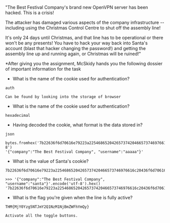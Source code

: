 "The Best Festival Company's brand new OpenVPN server has been hacked. This is a crisis!

The attacker has damaged various aspects of the company infrastructure -- including using the Christmas Control Centre to shut off the assembly line!

It's only 24 days until Christmas, and that line has to be operational or there won't be any presents! You have to hack your way  back into Santa's account (blast that hacker changing the password!) and getting the assembly line up and running again, or Christmas will be ruined!"

*After giving you the assignment, McSkidy hands you the following dossier of important information for the task

- What is the name of the cookie used for authentication?

```
auth
```
```
Can be found by looking into the storage of browser
```

- What is the name of the cookie used for authentication?

```
hexadecimal
```

- Having decoded the cookie, what format is the data stored in?

```
json
```
```
bytes.fromhex('7b22636f6d70616e79223a22546865204265737420466573746976616c20436f6d70616e79222c2022757365726e616d65223a226161616161227d').decode('utf-8')
'{"company":"The Best Festival Company", "username":"aaaaa"}'
```
- What is the value of Santa's cookie?

```
7b22636f6d70616e79223a22546865204265737420466573746976616c20436f6d70616e79222c2022757365726e616d65223a2273616e7461227d
```
```
>>> '{"company":"The Best Festival Company", "username":"santa"}'.encode('utf-8').hex()
'7b22636f6d70616e79223a22546865204265737420466573746976616c20436f6d70616e79222c2022757365726e616d65223a2273616e7461227d'
```
- What is the flag you're given when the line is fully active?

```
THM{MjY0Yzg5NTJmY2Q1NzM1NjBmZWFhYmQy}
```
```
Activate all the toggle buttons.
```
